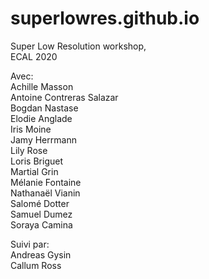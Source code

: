# superlowres.github.io
Super Low Resolution workshop,  
ECAL 2020

Avec:  
Achille Masson  
Antoine Contreras Salazar  
Bogdan Nastase  
Elodie Anglade  
Iris Moine  
Jamy Herrmann  
Lily Rose  
Loris Briguet  
Martial Grin  
Mélanie Fontaine  
Nathanaël Vianin  
Salomé Dotter  
Samuel Dumez  
Soraya Camina  
 
Suivi par:  
Andreas Gysin  
Callum Ross  
